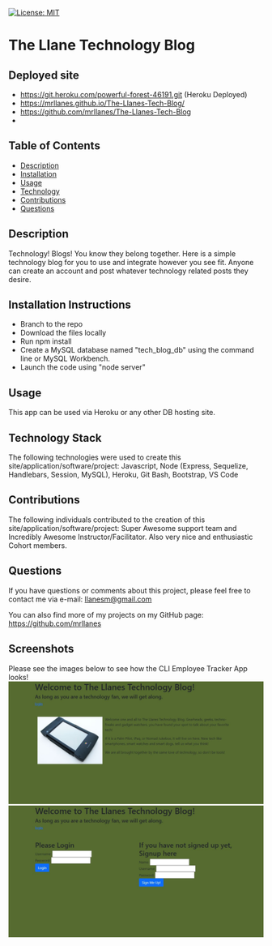 [![License: MIT](https://img.shields.io/badge/License-MIT-yellow.svg)](https://opensource.org/licenses/MIT)

# The Llane Technology Blog

## Deployed site

-   https://git.heroku.com/powerful-forest-46191.git (Heroku Deployed)
-   https://mrllanes.github.io/The-Llanes-Tech-Blog/
-   https://github.com/mrllanes/The-Llanes-Tech-Blog
-   

## Table of Contents

-   [Description](#description)
-   [Installation](#installation)
-   [Usage](#usage)
-   [Technology](#technology)
-   [Contributions](#contributions)
-   [Questions](#questions)

## Description

Technology! Blogs! You know they belong together. Here is a simple technology blog for you to use and integrate however you see fit. Anyone can create an account and post whatever technology related posts they desire.

## Installation Instructions

-   Branch to the repo
-   Download the files locally
-   Run npm install
-   Create a MySQL database named "tech_blog_db" using the command line or MySQL Workbench.
-   Launch the code using "node server"

## Usage

This app can be used via Heroku or any other DB hosting site. 

## Technology Stack

The following technologies were used to create this site/application/software/project:
Javascript, Node (Express, Sequelize, Handlebars, Session, MySQL), Heroku, Git Bash, Bootstrap, VS Code

## Contributions

The following individuals contributed to the creation of this site/application/software/project:
Super Awesome support team and Incredibly Awesome Instructor/Facilitator. Also very nice and enthusiastic Cohort members.

## Questions

If you have questions or comments about this project, please feel free to contact me via e-mail:
llanesm@gmail.com

You can also find more of my projects on my GitHub page:
https://github.com/mrllanes

## Screenshots

Please see the images below to see how the CLI Employee Tracker App looks!
![Tech Blog App Image 1](./assets/techblog-image1.JPG)
![Tech Blog App Image 2](./assets/techblog-image2.JPG)
